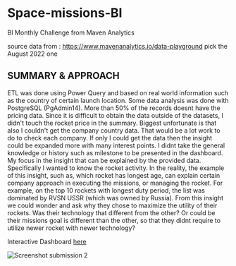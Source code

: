 # Space-missions-BI
BI Monthly Challenge from Maven Analytics

source data from : https://www.mavenanalytics.io/data-playground 
pick the August 2022 one

## SUMMARY & APPROACH

ETL was done using Power Query and based on real world information such as the country of certain launch location. Some data analysis was done with PostgreSQL (PgAdmin14). 
More than 50% of the records doesnt have the pricing data. Since it is difficult to obtain the data outside of the datasets, I didn't touch the rocket price in the summary. 
Biggest unfortunate is that also I couldn't get the company country data. That would be a lot work to do to check each company. If only I could get the data then the insight could be expanded more with many interest points. 
I didnt take the general knowledge or history such as milestone to be presented in the dashboard. My focus in the insight that can be explained by the provided data. Specifically I wanted to know the rocket activity. 
In the reality, the example of this insight, such as, which rocket has longest age, can explain certain company approach in executing the missions, or managing the rocket. For example, on the top 10 rockets with longest duty period, the list was dominated by RVSN USSR (which was owned by Russia). From this insight we could wonder and ask why they chose to maximize the utility of their rockets. Was their technology that different from the other? Or could be their missions goal is different than the other, so that they didnt require to utilize newer rocket with newer technology? 


Interactive Dashboard [here](https://app.powerbi.com/view?r=eyJrIjoiOGNiZGYzZGUtMTYyZi00NzU4LThkYjAtYWNmMDcyYjgyZmFlIiwidCI6IjFhNGNiYmNlLWE5ZmItNGQyYS05MTU3LTBlMzlhNWNhMjc1MSIsImMiOjh9&pageName=ReportSection)

![Screenshot submission 2](https://user-images.githubusercontent.com/71933300/185988513-9bf170cd-0ca6-4369-a54b-ffca1a000d98.jpg)
